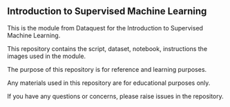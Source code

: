 ## Introduction to Supervised Machine Learning

This is the module from Dataquest for the Introduction to Supervised Machine Learning.

This repository contains the script, dataset, notebook, instructions the images used in the module.

The purpose of this repository is for reference and learning purposes.

Any materials used in this repository are for educational purposes only.

If you have any questions or concerns, please raise issues in the repository.


